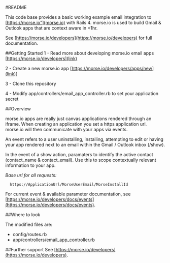 #README

This code base provides a basic working example email integration to
[https://morse.io"](morse.io) with Rails 4. morse.io is used to build
Gmail & Outlook apps that are context aware in <1hr.

See [https://morse.io/developers](https://morse.io/developers) for full documentation.

##Getting Started
1 - Read more about developing morse.io email apps
[https://morse.io/developers](link)

2 - Create a new morse.io app
[https://morse.io/developers/apps/new](link)]

3 - Clone this repository

4 - Modify app/controllers/email_app_controller.rb to set your
application secret

##Overview

morse.io apps are really just canvas applications rendered through an
iframe. When creating an application you set a https application url.
morse.io will then communicate with your apps via events.

An event refers to a user uninstalling, installing, attempting to edit
or having your app rendered next to an email within the Gmail / Outlook
inbox (/show).

In the event of a show action, paramaters to identify the active contact
(contact_name & contact_email). Use this to scope contextually relevant
information to your app.

*Base url for all requests:*

```
  https://ApplicationUrl/MorseUserEmail/MorseInstallId
```

For current event & available parameter documentation, see [https://morse.io/developers/docs/events](https://morse.io/developers/docs/events).

##Where to look

The modified files are:
- config/routes.rb
- app/controllers/email_app_controller.rb

##Further support
See [https://morse.io/developers](https://morse.io/developers).
